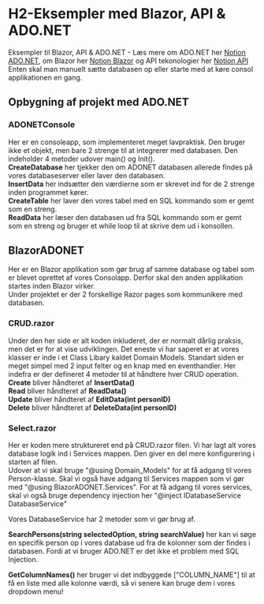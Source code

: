 # H2-Eksempler med Blazor, API & ADO.NET
Eksempler til Blazor, API & ADO.NET - Læs mere om ADO.NET her [Notion ADO.NET](https://mercantec.notion.site/ADO-NET-3b3c18cd2eba409f824ae82c6e9d933c?pvs=4), om Blazor her [Notion Blazor](https://mercantec.notion.site/Blazor-db3407ecc592435984c8868c23d7152a?pvs=4) og API tekonologier her [Notion API](https://mercantec.notion.site/API-0436591dbbbf41f1a912c84831c6667a?pvs=4)
Enten skal man manuelt sætte databasen op eller starte med at køre consol applikationen en gang. 
## Opbygning af projekt med ADO.NET
### ADONETConsole
Her er en consoleapp, som implementeret meget lavpraktisk. Den bruger ikke et objekt, men bare 2 strenge til at integrerer med databasen.
Den indeholder 4 metoder udover main() og Init(). <br>
<strong>CreateDatabase</strong> her tjekker den om ADONET databasen allerede findes på vores databaseserver eller laver den databasen. <br>
<strong>InsertData</strong> her indsætter den værdierne som er skrevet ind for de 2 strenge inden programmet kører. <br>
<strong>CreateTable</strong> her laver den vores tabel med en SQL kommando som er gemt som en streng. <br>
<strong>ReadData</strong> her læser den databasen ud fra SQL kommando som er gemt som en streng og bruger et while loop til at skrive dem ud i konsollen. <br>

## BlazorADONET
Her er en Blazor applikation som gør brug af samme database og tabel som er blevet oprettet af vores Consolapp. Derfor skal den anden applikation startes inden Blazor virker. <br>
Under projektet er der 2 forskellige Razor pages som kommunikere med databasen. 

### CRUD.razor
Under den her side er alt koden inkluderet, der er normalt dårlig praksis, men det er for at vise udviklingen. Det eneste vi har saperet er at vores klasser er inde i et Class Libary kaldet Domain Models.
Standart siden er meget simpel med 2 input felter og en knap med en eventhandler. 
Her indefra er der defineret 4 metoder til at håndtere hver CRUD operation. <br>
<strong>Create</strong> bliver håndteret af <strong>InsertData()</strong><br>
<strong>Read</strong> bliver håndteret af <strong>ReadData()</strong><br>
<strong>Update</strong> bliver håndteret af <strong>EditData(int personID)</strong><br>
<strong>Delete</strong> bliver håndteret af <strong>DeleteData(int personID)</strong><br>
### Select.razor

Her er koden mere struktureret end på CRUD.razor filen. Vi har lagt alt vores database logik ind i Services mappen. Den giver en del mere konfigurering i starten af filen. <br>
Udover at vi skal bruge "@using Domain_Models" for at få adgang til vores Person-klasse. Skal vi også have adgang til Services mappen som vi gør med "@using BlazorADONET.Services". For at få adgang til vores services, skal vi også bruge dependency injection her "@inject IDatabaseService DatabaseService"

Vores DatabaseService har 2 metoder som vi gør brug af.

<strong>SearchPersons(string selectedOption, string searchValue)</strong> her kan vi søge en specifik person op i vores database ud fra de kolonner som der findes i databasen. Fordi at vi bruger ADO.NET er det ikke et problem med SQL Injection.

<strong>GetColumnNames()</strong> her bruger vi det indbyggede ["COLUMN_NAME"] til at få en liste med alle kolonne værdi, så vi senere kan bruge dem i vores dropdown menu!
